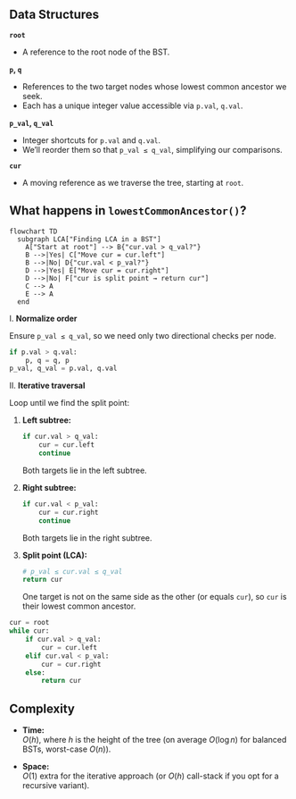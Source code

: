 ## Data Structures

**`root`**  
- A reference to the root node of the BST.

**`p`, `q`**  
- References to the two target nodes whose lowest common ancestor we seek.
- Each has a unique integer value accessible via `p.val`, `q.val`.

**`p_val`, `q_val`**  
- Integer shortcuts for `p.val` and `q.val`.  
- We’ll reorder them so that `p_val ≤ q_val`, simplifying our comparisons.

**`cur`**  
- A moving reference as we traverse the tree, starting at `root`.

## What happens in `lowestCommonAncestor()`?

```mermaid
flowchart TD
  subgraph LCA["Finding LCA in a BST"]
    A["Start at root"] --> B{"cur.val > q_val?"}
    B -->|Yes| C["Move cur = cur.left"]
    B -->|No| D{"cur.val < p_val?"}
    D -->|Yes| E["Move cur = cur.right"]
    D -->|No| F["cur is split point → return cur"]
    C --> A
    E --> A
  end
```

I. **Normalize order**  

Ensure `p_val ≤ q_val`, so we need only two directional checks per node.

```python
if p.val > q.val:
    p, q = q, p
p_val, q_val = p.val, q.val
```

II. **Iterative traversal**  

Loop until we find the split point:

1. **Left subtree:**  
   ```python
   if cur.val > q_val:
       cur = cur.left
       continue
   ```
   Both targets lie in the left subtree.

2. **Right subtree:**  
   ```python
   if cur.val < p_val:
       cur = cur.right
       continue
   ```
   Both targets lie in the right subtree.

3. **Split point (LCA):**  
   ```python
   # p_val ≤ cur.val ≤ q_val
   return cur
   ```
   One target is not on the same side as the other (or equals `cur`), so `cur` is their lowest common ancestor.

```python
cur = root
while cur:
    if cur.val > q_val:
        cur = cur.left
    elif cur.val < p_val:
        cur = cur.right
    else:
        return cur
```

## Complexity

- **Time:**  
  $O(h)$, where $h$ is the height of the tree (on average $O(\log n)$ for balanced BSTs, worst-case $O(n)$).

- **Space:**  
  $O(1)$ extra for the iterative approach (or $O(h)$ call-stack if you opt for a recursive variant).

